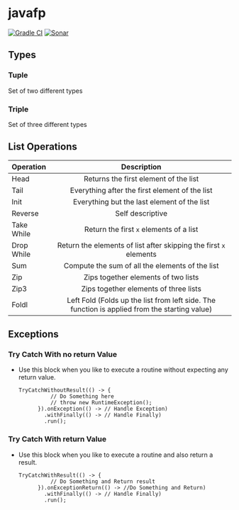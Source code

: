 # javafp
[![Gradle CI](https://github.com/Tyagi-Gaurav/javafp/actions/workflows/gradle.yml/badge.svg)](https://github.com/Tyagi-Gaurav/javafp/actions/workflows/gradle.yml)
[![Sonar](https://github.com/Tyagi-Gaurav/javafp/actions/workflows/sonar.yml/badge.svg)](https://github.com/Tyagi-Gaurav/javafp/actions/workflows/sonar.yml)

## Types
### Tuple
Set of two different types

### Triple
Set of three different types

## List Operations

| Operation     | Description     |  
| :-------------      | :----------:      | 
| Head  | Returns the first element of the list   |
| Tail  | Everything after the first element of the list   |
| Init  | Everything but the last element of the list   |
| Reverse  | Self descriptive   |
| Take While  | Return the first `x` elements of a list  |
| Drop While  | Return the elements of list after skipping the first `x` elements  |
| Sum  | Compute the sum of all the elements of the list  |
| Zip  | Zips together elements of two lists  |
| Zip3  | Zips together elements of three lists  |
| Foldl | Left Fold (Folds up the list from left side. The function is applied from the starting value) |

## Exceptions

### Try Catch With no return Value
* Use this block when you like to execute a routine without expecting any 
return value.
  ```
  TryCatchWithoutResult(() -> {
            // Do Something here
            // throw new RuntimeException();
        }).onException(() -> // Handle Exception)
          .withFinally(() -> // Handle Finally)
          .run();
  ```

### Try Catch With return Value
* Use this block when you like to execute a routine and also return a result.
  ```
  TryCatchWithResult(() -> {
            // Do Something and Return result
        }).onExceptionReturn(() -> //Do Something and Return)
          .withFinally(() -> // Handle Finally)
          .run();
  ```